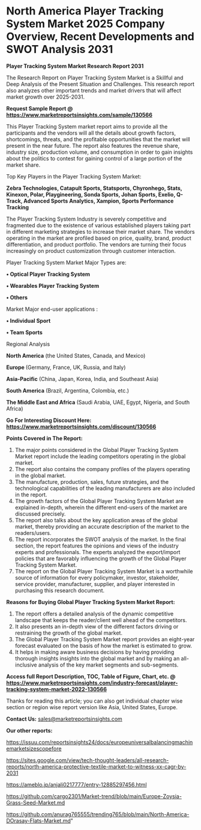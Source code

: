 # North America Player Tracking System Market 2025 Company Overview, Recent Developments and SWOT Analysis 2031

<strong>Player Tracking System Market Research Report 2031</strong>

The Research Report on Player Tracking System Market is a Skillful and Deep Analysis of the Present Situation and Challenges. This research report also analyzes other important trends and market drivers that will affect market growth over 2025-2031.

<strong>Request Sample Report @ <a href=https://www.marketreportsinsights.com/sample/130566>https://www.marketreportsinsights.com/sample/130566</a></strong>

This Player Tracking System market report aims to provide all the participants and the vendors will all the details about growth factors, shortcomings, threats, and the profitable opportunities that the market will present in the near future. The report also features the revenue share, industry size, production volume, and consumption in order to gain insights about the politics to contest for gaining control of a large portion of the market share.

Top Key Players in the Player Tracking System Market:

<strong>Zebra Technologies, Catapult Sports, Statsports, Chyronhego, Stats, Kinexon, Polar, Playgineering, Sonda Sports, Johan Sports, Exelio, Q-Track, Advanced Sports Analytics, Xampion, Sports Performance Tracking</strong>

The Player Tracking System Industry is severely competitive and fragmented due to the existence of various established players taking part in different marketing strategies to increase their market share. The vendors operating in the market are profiled based on price, quality, brand, product differentiation, and product portfolio. The vendors are turning their focus increasingly on product customization through customer interaction.

Player Tracking System Market Major Types are:

<strong>• Optical Player Tracking System

• Wearables Player Tracking System

• Others</strong>

Market Major end-user applications :

<strong>• Individual Sport

• Team Sports</strong>

Regional Analysis

</u><strong><b>North America</b></strong> (the United States, Canada, and Mexico)

<strong><b>Europe </b></strong>(Germany, France, UK, Russia, and Italy)

<strong><b>Asia-Pacific</b></strong> (China, Japan, Korea, India, and Southeast Asia)

<strong><b>South America</b></strong> (Brazil, Argentina, Colombia, etc.)

<strong><b>The Middle East and Africa</b></strong> (Saudi Arabia, UAE, Egypt, Nigeria, and South Africa)

<strong>Go For Interesting Discount Here: <a href=https://www.marketreportsinsights.com/discount/130566>https://www.marketreportsinsights.com/discount/130566</a></strong>

<strong>Points Covered in The Report:</strong>
<ol>
  <li>The major points considered in the Global Player Tracking System Market report include the leading competitors operating in the global market.</li>
  <li>The report also contains the company profiles of the players operating in the global market.</li>
  <li>The manufacture, production, sales, future strategies, and the technological capabilities of the leading manufacturers are also included in the report.</li>
  <li>The growth factors of the Global Player Tracking System Market are explained in-depth, wherein the different end-users of the market are discussed precisely.</li>
  <li>The report also talks about the key application areas of the global market, thereby providing an accurate description of the market to the readers/users.</li>
  <li>The report incorporates the SWOT analysis of the market. In the final section, the report features the opinions and views of the industry experts and professionals. The experts analyzed the export/import policies that are favorably influencing the growth of the Global Player Tracking System Market.</li>
  <li>The report on the Global Player Tracking System Market is a worthwhile source of information for every policymaker, investor, stakeholder, service provider, manufacturer, supplier, and player interested in purchasing this research document.</li>
</ol>
<strong>Reasons for Buying Global Player Tracking System Market Report:</strong>

<ol>
  <li>The report offers a detailed analysis of the dynamic competitive landscape that keeps the reader/client well ahead of the competitors.</li>
  <li>It also presents an in-depth view of the different factors driving or restraining the growth of the global market.</li>
  <li>The Global Player Tracking System Market report provides an eight-year forecast evaluated on the basis of how the market is estimated to grow.</li>
  <li>It helps in making aware business decisions by having providing thorough insights insights into the global market and by making an all-inclusive analysis of the key market segments and sub-segments.</li>
</ol>
<strong>Access full Report Description, TOC, Table of Figure, Chart, etc. @ <a href=https://www.marketreportsinsights.com/industry-forecast/player-tracking-system-market-2022-130566>https://www.marketreportsinsights.com/industry-forecast/player-tracking-system-market-2022-130566</a></strong>


Thanks for reading this article; you can also get individual chapter wise section or region wise report version like Asia, United States, Europe.

<strong>Contact Us:</strong>
sales@marketreportsinsights.com

<strong>Our other reports:</strong>

<a href=https://issuu.com/reportsinsights24/docs/europeuniversalbalancingmachinemarketsizescopefore>https://issuu.com/reportsinsights24/docs/europeuniversalbalancingmachinemarketsizescopefore</a>

<a href=https://sites.google.com/view/tech-thought-leaders/all-research-reports/north-america-protective-textile-market-to-witness-xx-cagr-by-2031>https://sites.google.com/view/tech-thought-leaders/all-research-reports/north-america-protective-textile-market-to-witness-xx-cagr-by-2031</a>

<a href=https://ameblo.jp/anjali0217777/entry-12885297456.html>https://ameblo.jp/anjali0217777/entry-12885297456.html</a>

<a href=https://github.com/cargo2301/Market-trend/blob/main/Europe-Zoysia-Grass-Seed-Market.md>https://github.com/cargo2301/Market-trend/blob/main/Europe-Zoysia-Grass-Seed-Market.md</a>

<a href=https://github.com/anurag765555/trending765/blob/main/North-America-DOrasay-Flats-Market.md>https://github.com/anurag765555/trending765/blob/main/North-America-DOrasay-Flats-Market.md</a>"
